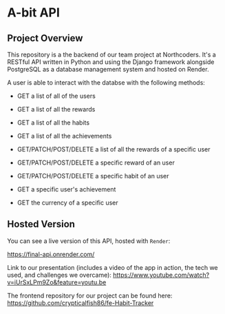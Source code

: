 
# A-bit API

## Project Overview

This repository is a the backend of our team project at Northcoders. It's a RESTful API written in Python and using the Django framework alongside PostgreSQL as a database management system and hosted on Render.

A user is able to interact with the databse with the following methods:

* GET a list of all of the users

* GET a list of all the rewards 
* GET a list of all the habits
* GET a list of all the achievements
* GET/PATCH/POST/DELETE a list of all the rewards of a specific user
* GET/PATCH/POST/DELETE a specific reward of an user
* GET/PATCH/POST/DELETE a specific habit of an user
* GET a specific user's achievement
* GET the currency of a specific user

## Hosted Version

You can see a live version of this API, hosted with `Render`:

https://final-api.onrender.com/

Link to our presentation (includes a video of the app in action, the tech we used, and challenges we overcame): https://www.youtube.com/watch?v=iUrSxLPm9Zo&feature=youtu.be

The frontend repository for our project can be found here: https://github.com/crypticalfish86/fe-Habit-Tracker
